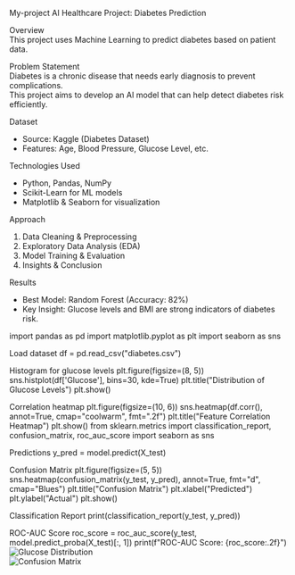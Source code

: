  My-project
 AI Healthcare Project: Diabetes Prediction  

  Overview  
This project uses Machine Learning to predict diabetes based on patient data.  

  Problem Statement  
Diabetes is a chronic disease that needs early diagnosis to prevent complications.  
This project aims to develop an AI model that can help detect diabetes risk efficiently.  

 Dataset  
- Source: Kaggle (Diabetes Dataset)  
- Features: Age, Blood Pressure, Glucose Level, etc.  

 Technologies Used  
- Python, Pandas, NumPy  
- Scikit-Learn for ML models  
- Matplotlib & Seaborn for visualization  

Approach  
1. Data Cleaning & Preprocessing  
2. Exploratory Data Analysis (EDA)  
3. Model Training & Evaluation  
4. Insights & Conclusion  

 Results  
- Best Model: Random Forest (Accuracy: 82%)  
- Key Insight: Glucose levels and BMI are strong indicators of diabetes risk.  

import pandas as pd
import matplotlib.pyplot as plt
import seaborn as sns

Load dataset
df = pd.read_csv("diabetes.csv")

 Histogram for glucose levels
plt.figure(figsize=(8, 5))
sns.histplot(df['Glucose'], bins=30, kde=True)
plt.title("Distribution of Glucose Levels")
plt.show()

 Correlation heatmap
plt.figure(figsize=(10, 6))
sns.heatmap(df.corr(), annot=True, cmap="coolwarm", fmt=".2f")
plt.title("Feature Correlation Heatmap")
plt.show()
from sklearn.metrics import classification_report, confusion_matrix, roc_auc_score
import seaborn as sns

Predictions
y_pred = model.predict(X_test)

 Confusion Matrix
plt.figure(figsize=(5, 5))
sns.heatmap(confusion_matrix(y_test, y_pred), annot=True, fmt="d", cmap="Blues")
plt.title("Confusion Matrix")
plt.xlabel("Predicted")
plt.ylabel("Actual")
plt.show()

 Classification Report
print(classification_report(y_test, y_pred))

ROC-AUC Score
roc_score = roc_auc_score(y_test, model.predict_proba(X_test)[:, 1])
print(f"ROC-AUC Score: {roc_score:.2f}")
![Glucose Distribution](images/glucose_distribution.png)  
![Confusion Matrix](images/confusion_matrix.png)

